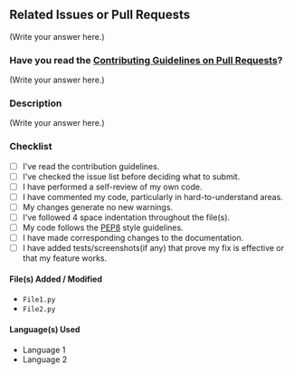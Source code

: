 ## Related Issues or Pull Requests

(Write your answer here.)

### Have you read the [Contributing Guidelines on Pull Requests](https://github.com/DSC-SIST/Discord-Bot/blob/main/CONTRIBUTING.md)?

(Write your answer here.)

### Description

(Write your answer here.)

### Checklist

<!-- Note:
Modify (Add/Delete) according to the Issue that you have taken up.
No matter the issue, the first 5 checklist items would be applicable.
-->

-   [ ] I've read the contribution guidelines.
-   [ ] I've checked the issue list before deciding what to submit.
-   [ ] I have performed a self-review of my own code.
-   [ ] I have commented my code, particularly in hard-to-understand areas.
-   [ ] My changes generate no new warnings.
-   [ ] I've followed 4 space indentation throughout the file(s).
-   [ ] My code follows the [PEP8](https://www.python.org/dev/peps/pep-0008/) style guidelines.
-   [ ] I have made corresponding changes to the documentation.
-   [ ] I have added tests/screenshots(if any) that prove my fix is effective or that my feature works.

<!-- Change it appropriately -->

#### File(s) Added / Modified

-   `File1.py`
-   `File2.py`

#### Language(s) Used

<!-- Example:
- Python
- YAML
- JavaScript
-->

-   Language 1
-   Language 2
